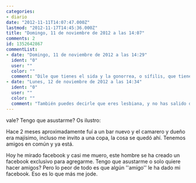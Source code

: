 ```yaml
---
categories:
- diario
date: "2012-11-11T14:07:47.000Z"
lastmod: "2012-11-17T14:45:36.000Z"
title: "Domingo, 11 de noviembre de 2012 a las 14:07"
comments: 2
id: 1352642867
commentList:
- date: "Domingo, 11 de noviembre de 2012 a las 14:29"
  ident: "0"
  user: ""
  color: ""
  comment: "Dile que tienes el sida y la gonorrea, o sífilis, que tienes unoa granos horrendos y contagiosos abajo y que no quieres nada...  \n  \nQueda con él y le sueltas eso pero diciendole: veras tenia un poco de miedo en esta cita porque mis demas citas han sido un fracaso, a la hora del sexo salian todos corriendo por (y aqui sueltas lo deblas enfermedades venereas) Yo quiero un hombre que me acepte x lo que tengo etc etc  \n  \nSi drspues de eso el tio va detras tuya una de dos: o merece la pena d verdad ese hombre o le pica el pijo tanto k le da igual eso jajajaja  \n  \notra opcion a parte de todo esto es denunciarle el face y en motivos pones acoso, cierra tu perfil x si se crea otra cuenta y  bloqueale esa cuenta"
- date: "Lunes, 12 de noviembre de 2012 a las 14:34"
  ident: "0"
  user: ""
  color: ""
  comment: "También puedes decirle que eres lesbiana, y no has salido del armario, y que te oculte el secreto.  \n  \nPero siendo serios, si te agobia de verdad, habla con el en serio. Pregúntale que es lo que quiere contigo( es normal que se lo preguntes ya que te ha agregado con una cuenta únicamente para ti, y eso da que sospechar).  Podría no querer nada, y tener otras razones para agregarte desde esa cuenta, y si ves que quiere algo en serio dile que no y ya, no debería de ir a más. Si va a más (en mal plan),denuncialo ya.  \n  \nY que amigo más cabron xD"
---
```


vale? Tengo que asustarme? Os ilustro:  
  
Hace 2 meses aproximadamente fuí a un bar nuevo y el camarero y dueño era majísimo, incluso me invito a una copa, la cosa se quedó ahí. Tenemos amigos en común y ya está.  
  
Hoy he mirado facebook y casi me muero, este hombre se ha creado un facebook exclusivo para agregarme. Tengo que asustarme o solo quiere hacer amigos? Pero lo peor de todo es que algún \'\'amigo\'\' le ha dado mi facebook. Eso es lo que más me jode.